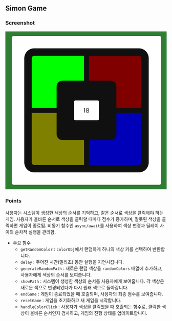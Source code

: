 ## Simon Game

### Screenshot

![screenshot](screenshot.png)

### Points

사용자는 시스템이 생성한 색상의 순서를 기억하고, 같은 순서로 색상을 클릭해야 하는 게임. 사용자가 올바른 순서로 색상을 클릭할 때마다 점수가 증가하며, 잘못된 색상을 클릭하면 게임이 종료됨. 비동기 함수인 `async/await`를 사용하여 색상 변경과 딜레이 사이의 순차적 실행을 관리함.

- 주요 함수
  - `getRandomColor` : `colorObj`에서 랜덤하게 하나의 색상 키를 선택하여 반환합니다.
  - `delay` : 주어진 시간(밀리초) 동안 실행을 지연시킵니다.
  - `generateRandomPath` : 새로운 랜덤 색상을 `randomColors` 배열에 추가하고, 사용자에게 색상의 순서를 보여줍니다.
  - `showPath` : 시스템이 생성한 색상의 순서를 사용자에게 보여줍니다. 각 색상은 새로운 색으로 변경되었다가 다시 원래 색으로 돌아갑니다.
  - `endGame` : 게임이 종료되었을 때 호출되며, 사용자의 최종 점수를 보여줍니다.
  - `resetGame` : 게임을 초기화하고 새 게임을 시작합니다.
  - `handleColorClick` : 사용자가 색상을 클릭했을 때 호출되는 함수로, 클릭한 색상이 올바른 순서인지 검사하고, 게임의 진행 상태를 업데이트합니다.
